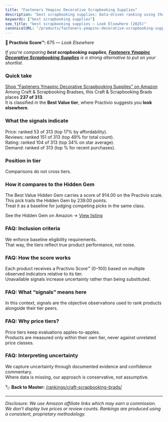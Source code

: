 ```yaml
---
title: "Fasteners Ymapinc Decorative Scrapbooking Supplies"
description: "best scrapbooking supplies: Data-driven ranking using the Practivio Score™. Positioned by quality, value, demand, findability, momentum."
keywords: ["best scrapbooking supplies"]
seo_title: "best scrapbooking supplies — Look Elsewhere (2025)"
canonicalURL: "/products/fasteners-ymapinc-decorative-scrapbooking-supplies-B0D49JBVFV/"
---
```


**🚫 Practivio Score™:** 675 — _Look Elsewhere_


*If you're comparing **best scrapbooking supplies**, **[Fasteners Ymapinc Decorative Scrapbooking Supplies](https://www.amazon.com/dp/B0D49JBVFV?tag=practivio-20)** is a strong alternative to put on your shortlist.*
### Quick take
[Shop “Fasteners Ymapinc Decorative Scrapbooking Supplies” on Amazon](https://www.amazon.com/dp/B0D49JBVFV?tag=practivio-20)
Among Craft & Scrapbooking Bradses, this Craft & Scrapbooking Brads places **237 of 313**.  
It is classified in the **Best Value tier**, where Practivio suggests you **look elsewhere**.

### What the signals indicate
Price: ranked 53 of 313 (top 17% by affordability).  
Reviews: ranked 151 of 313 (top 49% for total count).  
Rating: ranked 104 of 313 (top 34% on star average).  
Demand: ranked  of 313 (top % for recent purchases).

### Position in tier
Comparisons do not cross tiers.

### How it compares to the Hidden Gem
The Best Value Hidden Gem carries a score of 914.00 on the Practivio scale.  
This pick trails the Hidden Gem by 239.00 points.  
Treat it as a baseline for judging competing picks in the same class.  

See the Hidden Gem on Amazon → [View listing](https://www.amazon.com/dp/B08BKGLB16?tag=practivio-20)

### FAQ: Inclusion criteria
We enforce baseline eligibility requirements.  
That way, the tiers reflect true product performance, not noise.

### FAQ: How the score works
Each product receives a Practivio Score™ (0–100) based on multiple observed indicators relative to its tier.  
Unavailable signals increase uncertainty rather than being substituted.

### FAQ: What “signals” means here
In this context, signals are the objective observations used to rank products alongside their tier peers.

### FAQ: Why price tiers?
Price tiers keep evaluations apples-to-apples.  
Products are measured only within their own tier, never against unrelated price classes.

### FAQ: Interpreting uncertainty
We capture uncertainty through documented evidence and confidence commentary.  
Where data is missing, our approach is conservative, not assumptive.


🏷️ **Back to Master:** [/rankings/craft-scrapbooking-brads/](/rankings/craft-scrapbooking-brads/)

---
_Disclosure: We use Amazon affiliate links which may earn a commission. We don’t display live prices or review counts. Rankings are produced using a consistent, proprietary methodology._
